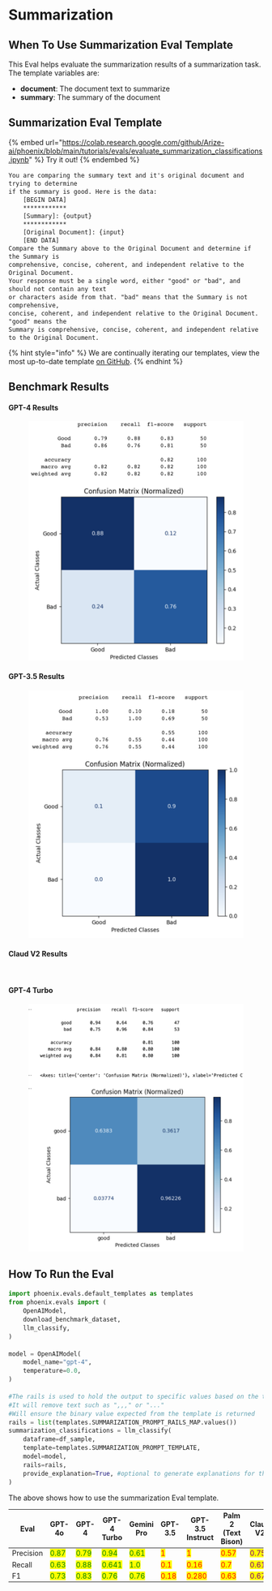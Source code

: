 # Summarization

## When To Use Summarization Eval Template

This Eval helps evaluate the summarization results of a summarization task. The template variables are:

* **document**: The document text to summarize
* **summary**: The summary of the document

## Summarization Eval Template

{% embed url="https://colab.research.google.com/github/Arize-ai/phoenix/blob/main/tutorials/evals/evaluate_summarization_classifications.ipynb" %}
Try it out!
{% endembed %}

```
You are comparing the summary text and it's original document and trying to determine
if the summary is good. Here is the data:
    [BEGIN DATA]
    ************
    [Summary]: {output}
    ************
    [Original Document]: {input}
    [END DATA]
Compare the Summary above to the Original Document and determine if the Summary is
comprehensive, concise, coherent, and independent relative to the Original Document.
Your response must be a single word, either "good" or "bad", and should not contain any text
or characters aside from that. "bad" means that the Summary is not comprehensive,
concise, coherent, and independent relative to the Original Document. "good" means the
Summary is comprehensive, concise, coherent, and independent relative to the Original Document.
```

{% hint style="info" %}
We are continually iterating our templates, view the most up-to-date template [on GitHub](https://github.com/Arize-ai/phoenix/blob/ecef5242d2f9bb39a2fdf5d96a2b1841191f7944/packages/phoenix-evals/src/phoenix/evals/default\_templates.py#L289).
{% endhint %}

## Benchmark Results

#### GPT-4 Results

<div align="left">

<figure><img src="../../../.gitbook/assets/Screenshot 2023-09-18 at 12.04.55 PM.png" alt=""><figcaption></figcaption></figure>

</div>

#### GPT-3.5 Results

<figure><img src="../../../.gitbook/assets/Screenshot 2023-09-18 at 12.05.02 PM (2).png" alt=""><figcaption></figcaption></figure>

#### Claud V2 Results

<figure><img src="../../../.gitbook/assets/Screenshot 2023-10-28 at 9.58.08 AM.png" alt=""><figcaption></figcaption></figure>

#### GPT-4 Turbo

<figure><img src="../../../.gitbook/assets/GPT-4 Turbo Summarization.png" alt=""><figcaption></figcaption></figure>

## How To Run the Eval

```python
import phoenix.evals.default_templates as templates
from phoenix.evals import (
    OpenAIModel,
    download_benchmark_dataset,
    llm_classify,
)

model = OpenAIModel(
    model_name="gpt-4",
    temperature=0.0,
)

#The rails is used to hold the output to specific values based on the template
#It will remove text such as ",,," or "..."
#Will ensure the binary value expected from the template is returned 
rails = list(templates.SUMMARIZATION_PROMPT_RAILS_MAP.values())
summarization_classifications = llm_classify(
    dataframe=df_sample,
    template=templates.SUMMARIZATION_PROMPT_TEMPLATE,
    model=model,
    rails=rails,
    provide_explanation=True, #optional to generate explanations for the value produced by the eval LLM
)
```

The above shows how to use the summarization Eval template.

<table><thead><tr><th width="122">Eval</th><th>GPT-4o</th><th>GPT-4</th><th>GPT-4 Turbo</th><th>Gemini Pro</th><th>GPT-3.5</th><th>GPT-3.5 Instruct</th><th width="75">Palm 2 (Text Bison)</th><th>Claud V2</th><th>Llama 7b (soon)</th></tr></thead><tbody><tr><td>Precision</td><td><mark style="color:green;">0.87</mark></td><td><mark style="color:green;">0.79</mark></td><td><mark style="color:green;">0.94</mark></td><td><mark style="color:green;">0.61</mark></td><td><mark style="color:red;">1</mark></td><td><mark style="color:red;">1</mark></td><td><mark style="color:red;">0.57</mark></td><td><mark style="color:purple;">0.75</mark></td><td></td></tr><tr><td>Recall</td><td><mark style="color:green;">0.63</mark></td><td><mark style="color:green;">0.88</mark></td><td><mark style="color:green;">0.641</mark></td><td><mark style="color:green;">1.0</mark></td><td><mark style="color:red;">0.1</mark></td><td><mark style="color:red;">0.16</mark></td><td><mark style="color:red;">0.7</mark></td><td><mark style="color:purple;">0.61</mark></td><td></td></tr><tr><td>F1</td><td><mark style="color:green;">0.73</mark></td><td><mark style="color:green;">0.83</mark></td><td><mark style="color:green;">0.76</mark></td><td><mark style="color:green;">0.76</mark></td><td><mark style="color:red;">0.18</mark></td><td><mark style="color:red;">0.280</mark></td><td><mark style="color:red;">0.63</mark></td><td><mark style="color:purple;">0.67</mark></td><td></td></tr></tbody></table>
